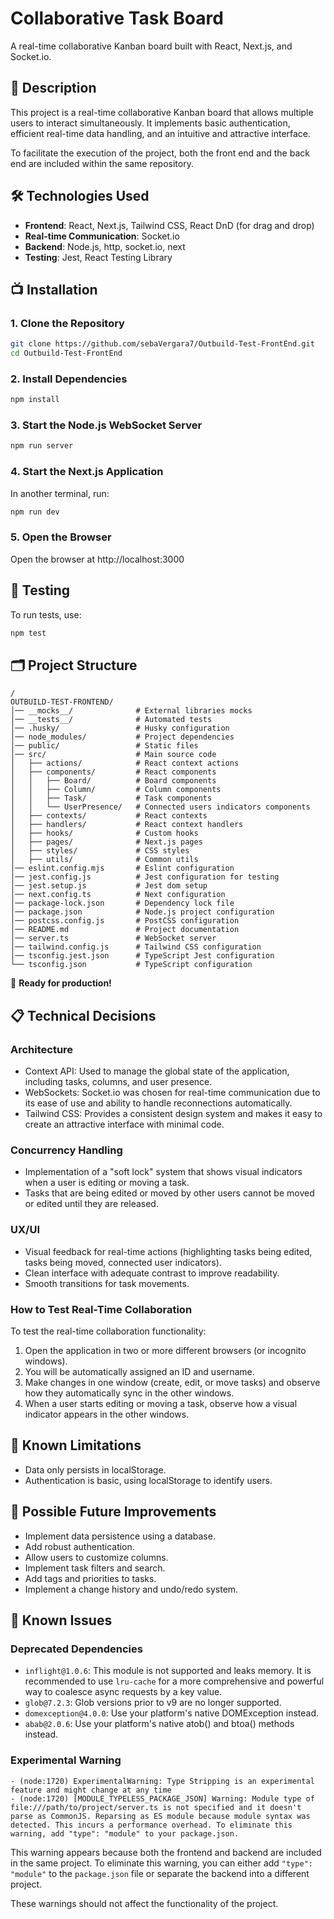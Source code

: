 # Collaborative Task Board

A real-time collaborative Kanban board built with React, Next.js, and Socket.io.

## 🚀 Description

This project is a real-time collaborative Kanban board that allows multiple users to interact simultaneously. It implements basic authentication, efficient real-time data handling, and an intuitive and attractive interface.

To facilitate the execution of the project, both the front end and the back end are included within the same repository.

## 🛠️ Technologies Used

- **Frontend**: React, Next.js, Tailwind CSS, React DnD (for drag and drop)
- **Real-time Communication**: Socket.io
- **Backend**: Node.js, http, socket.io, next
- **Testing**: Jest, React Testing Library

## 📺 Installation

### **1. Clone the Repository**

```sh
git clone https://github.com/sebaVergara7/Outbuild-Test-FrontEnd.git
cd Outbuild-Test-FrontEnd
```

### **2. Install Dependencies**

```sh
npm install
```

### **3. Start the Node.js WebSocket Server**

```sh
npm run server
```

### **4. Start the Next.js Application**

In another terminal, run:

```sh
npm run dev
```

### **5. Open the Browser**

Open the browser at http://localhost:3000

## 🧪 Testing

To run tests, use:

```sh
npm test
```

## 🗂️ Project Structure

```
/
OUTBUILD-TEST-FRONTEND/
│── __mocks__/              # External libraries mocks
│── __tests__/              # Automated tests
│── .husky/                 # Husky configuration
│── node_modules/           # Project dependencies
│── public/                 # Static files
│── src/                    # Main source code
│   ├── actions/            # React context actions
│   ├── components/         # React components
│   │   ├── Board/          # Board components
│   │   ├── Column/         # Column components
│   │   ├── Task/           # Task components
│   │   └── UserPresence/   # Connected users indicators components
│   ├── contexts/           # React contexts
│   ├── handlers/           # React context handlers
│   ├── hooks/              # Custom hooks
│   ├── pages/              # Next.js pages
│   ├── styles/             # CSS styles
│   ├── utils/              # Common utils
│── eslint.config.mjs       # Eslint configuration
│── jest.config.js          # Jest configuration for testing
│── jest.setup.js           # Jest dom setup
│── next.config.ts          # Next configuration
│── package-lock.json       # Dependency lock file
│── package.json            # Node.js project configuration
│── postcss.config.js       # PostCSS configuration
│── README.md               # Project documentation
│── server.ts               # WebSocket server
│── tailwind.config.js      # Tailwind CSS configuration
│── tsconfig.jest.json      # TypeScript Jest configuration
└── tsconfig.json           # TypeScript configuration
```

🚀 **Ready for production!**

## 📋 Technical Decisions

### Architecture

- Context API: Used to manage the global state of the application, including tasks, columns, and user presence.
- WebSockets: Socket.io was chosen for real-time communication due to its ease of use and ability to handle reconnections automatically.
- Tailwind CSS: Provides a consistent design system and makes it easy to create an attractive interface with minimal code.

### Concurrency Handling

- Implementation of a "soft lock" system that shows visual indicators when a user is editing or moving a task.
- Tasks that are being edited or moved by other users cannot be moved or edited until they are released.

### UX/UI

- Visual feedback for real-time actions (highlighting tasks being edited, tasks being moved, connected user indicators).
- Clean interface with adequate contrast to improve readability.
- Smooth transitions for task movements.

### How to Test Real-Time Collaboration

To test the real-time collaboration functionality:

1. Open the application in two or more different browsers (or incognito windows).
2. You will be automatically assigned an ID and username.
3. Make changes in one window (create, edit, or move tasks) and observe how they automatically sync in the other windows.
4. When a user starts editing or moving a task, observe how a visual indicator appears in the other windows.

## 🚧 Known Limitations

- Data only persists in localStorage.
- Authentication is basic, using localStorage to identify users.

## 🌟 Possible Future Improvements

- Implement data persistence using a database.
- Add robust authentication.
- Allow users to customize columns.
- Implement task filters and search.
- Add tags and priorities to tasks.
- Implement a change history and undo/redo system.

## 🐞 Known Issues

### Deprecated Dependencies

- `inflight@1.0.6`: This module is not supported and leaks memory. It is recommended to use `lru-cache` for a more comprehensive and powerful way to coalesce async requests by a key value.
- `glob@7.2.3`: Glob versions prior to v9 are no longer supported.
- `domexception@4.0.0`: Use your platform's native DOMException instead.
- `abab@2.0.6`: Use your platform's native atob() and btoa() methods instead.

### Experimental Warning

```
- (node:1720) ExperimentalWarning: Type Stripping is an experimental feature and might change at any time
- (node:1720) [MODULE_TYPELESS_PACKAGE_JSON] Warning: Module type of file:///path/to/project/server.ts is not specified and it doesn't parse as CommonJS. Reparsing as ES module because module syntax was detected. This incurs a performance overhead. To eliminate this warning, add "type": "module" to your package.json.
```

This warning appears because both the frontend and backend are included in the same project. To eliminate this warning, you can either add `"type": "module"` to the `package.json` file or separate the backend into a different project.

These warnings should not affect the functionality of the project.
